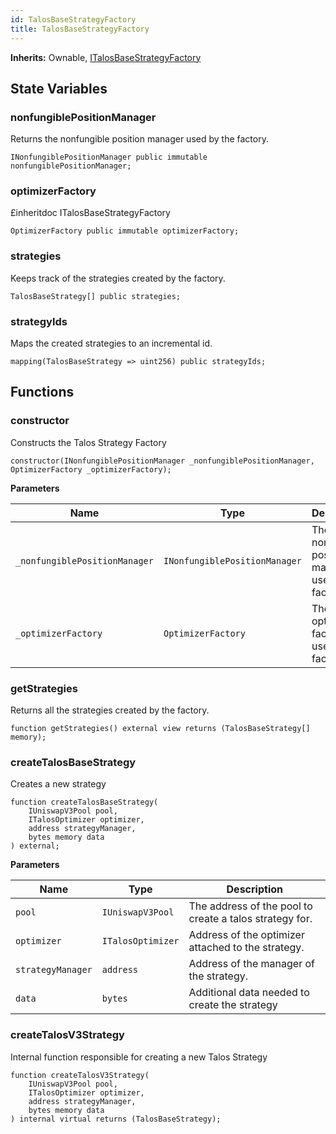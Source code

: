 ```yaml
---
id: TalosBaseStrategyFactory
title: TalosBaseStrategyFactory
---
```


**Inherits:**
Ownable, [ITalosBaseStrategyFactory](/talos/interfaces/ITalosBaseStrategyFactory.sol/interface.ITalosBaseStrategyFactory.md)


## State Variables
### nonfungiblePositionManager
Returns the nonfungible position manager used by the factory.


```solidity
INonfungiblePositionManager public immutable nonfungiblePositionManager;
```


### optimizerFactory
£inheritdoc ITalosBaseStrategyFactory


```solidity
OptimizerFactory public immutable optimizerFactory;
```


### strategies
Keeps track of the strategies created by the factory.


```solidity
TalosBaseStrategy[] public strategies;
```


### strategyIds
Maps the created strategies to an incremental id.


```solidity
mapping(TalosBaseStrategy => uint256) public strategyIds;
```


## Functions
### constructor

Constructs the Talos Strategy Factory


```solidity
constructor(INonfungiblePositionManager _nonfungiblePositionManager, OptimizerFactory _optimizerFactory);
```
**Parameters**

|Name|Type|Description|
|----|----|-----------|
|`_nonfungiblePositionManager`|`INonfungiblePositionManager`|The nonfungible position manager used by the factory.|
|`_optimizerFactory`|`OptimizerFactory`|The optimizer factory used by the factory.|


### getStrategies

Returns all the strategies created by the factory.


```solidity
function getStrategies() external view returns (TalosBaseStrategy[] memory);
```

### createTalosBaseStrategy

Creates a new strategy


```solidity
function createTalosBaseStrategy(
    IUniswapV3Pool pool,
    ITalosOptimizer optimizer,
    address strategyManager,
    bytes memory data
) external;
```
**Parameters**

|Name|Type|Description|
|----|----|-----------|
|`pool`|`IUniswapV3Pool`|The address of the pool to create a talos strategy for.|
|`optimizer`|`ITalosOptimizer`|Address of the optimizer attached to the strategy.|
|`strategyManager`|`address`|Address of the manager of the strategy.|
|`data`|`bytes`|Additional data needed to create the strategy|


### createTalosV3Strategy

Internal function responsible for creating a new Talos Strategy


```solidity
function createTalosV3Strategy(
    IUniswapV3Pool pool,
    ITalosOptimizer optimizer,
    address strategyManager,
    bytes memory data
) internal virtual returns (TalosBaseStrategy);
```

